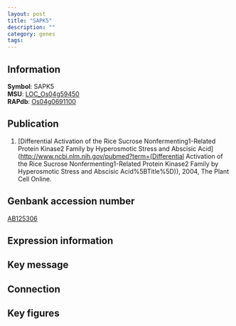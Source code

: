 ```yaml
---
layout: post
title: "SAPK5"
description: ""
category: genes
tags: 
---
```


## Information
__Symbol__: SAPK5  
__MSU__: [LOC_Os04g59450](http://rice.plantbiology.msu.edu/cgi-bin/ORF_infopage.cgi?orf=LOC_Os04g59450)  
__RAPdb__: [Os04g0691100](http://rapdb.dna.affrc.go.jp/viewer/gbrowse_details/irgsp1?name=Os04g0691100)  

## Publication
1. [Differential Activation of the Rice Sucrose Nonfermenting1-Related Protein Kinase2 Family by Hyperosmotic Stress and Abscisic Acid](http://www.ncbi.nlm.nih.gov/pubmed?term=(Differential Activation of the Rice Sucrose Nonfermenting1-Related Protein Kinase2 Family by Hyperosmotic Stress and Abscisic Acid%5BTitle%5D)), 2004, The Plant Cell Online.

## Genbank accession number
[AB125306](http://www.ncbi.nlm.nih.gov/nuccore/AB125306)

## Expression information

## Key message

## Connection

## Key figures


